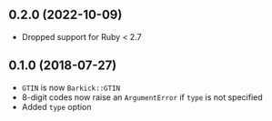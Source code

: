 ## 0.2.0 (2022-10-09)

- Dropped support for Ruby < 2.7

## 0.1.0 (2018-07-27)

- `GTIN` is now `Barkick::GTIN`
- 8-digit codes now raise an `ArgumentError` if `type` is not specified
- Added `type` option
